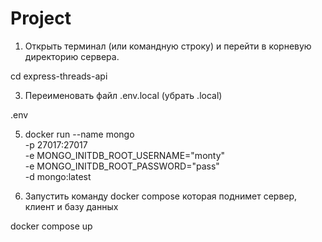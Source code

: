 # Project

1. Открыть терминал (или командную строку) и перейти в корневую директорию сервера.
   
cd express-threads-api

3. Переименовать файл .env.local (убрать .local)
   
.env

5. docker run --name mongo \
       -p 27017:27017 \
       -e MONGO_INITDB_ROOT_USERNAME="monty" \
       -e MONGO_INITDB_ROOT_PASSWORD="pass" \
       -d mongo:latest

4. Запустить команду docker compose которая поднимет сервер, клиент и базу данных

docker compose up
